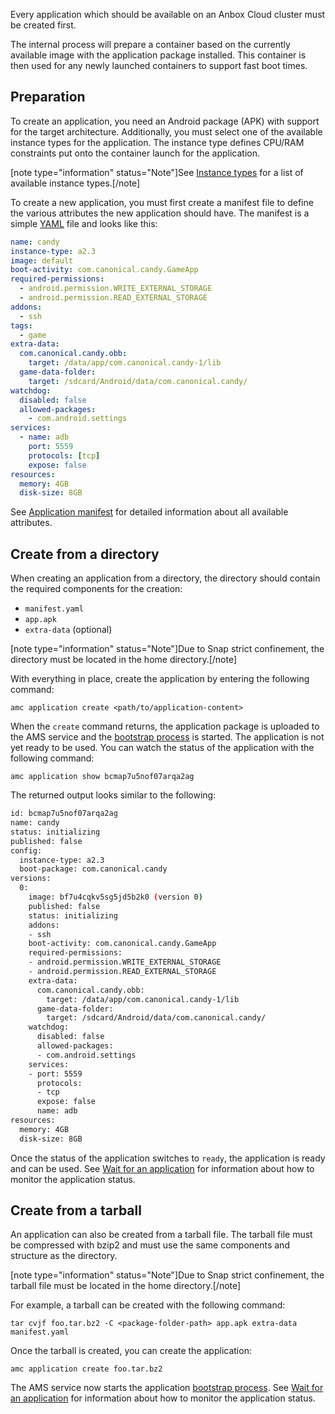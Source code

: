 Every application which should be available on an Anbox Cloud cluster must be created first.

The internal process will prepare a container based on the currently available image with the application package installed. This container is then used for any newly launched containers to support fast boot times.

## Preparation

To create an application, you need an Android package (APK) with support for the target architecture. Additionally, you must select one of the available instance types for the application. The instance type defines CPU/RAM constraints put onto the container launch for the application.

[note type="information" status="Note"]See [Instance types](https://discourse.ubuntu.com/t/instances-types-reference/17764) for a list of available instance types.[/note]

To create a new application, you must first create a manifest file to define the various attributes the new application should have. The manifest is a simple [YAML](http://yaml.org/) file and looks like this:

```yaml
name: candy
instance-type: a2.3
image: default
boot-activity: com.canonical.candy.GameApp
required-permissions:
  - android.permission.WRITE_EXTERNAL_STORAGE
  - android.permission.READ_EXTERNAL_STORAGE
addons:
  - ssh
tags:
  - game
extra-data:
  com.canonical.candy.obb:
    target: /data/app/com.canonical.candy-1/lib
  game-data-folder:
    target: /sdcard/Android/data/com.canonical.candy/
watchdog:
  disabled: false
  allowed-packages:
    - com.android.settings
services:
  - name: adb
    port: 5559
    protocols: [tcp]
    expose: false
resources:
  memory: 4GB
  disk-size: 8GB
```

See [Application manifest](https://discourse.ubuntu.com/t/application-manifest/24197) for detailed information about all available attributes.

## Create from a directory

When creating an application from a directory, the directory should contain the required components for the creation:

* `manifest.yaml`
* `app.apk`
* `extra-data` (optional)

[note type="information" status="Note"]Due to Snap strict confinement, the directory must be located in the home directory.[/note]

With everything in place, create the application by entering the following command:

    amc application create <path/to/application-content>

When the `create` command returns, the application package is uploaded to the AMS service and the [bootstrap process](https://discourse.ubuntu.com/t/managing-applications/17760#bootstrap) is started. The application is not yet ready to be used. You can watch the status of the application with the following command:

    amc application show bcmap7u5nof07arqa2ag

The returned output looks similar to the following:

```bash
id: bcmap7u5nof07arqa2ag
name: candy
status: initializing
published: false
config:
  instance-type: a2.3
  boot-package: com.canonical.candy
versions:
  0:
    image: bf7u4cqkv5sg5jd5b2k0 (version 0)
    published: false
    status: initializing
    addons:
    - ssh
    boot-activity: com.canonical.candy.GameApp
    required-permissions:
    - android.permission.WRITE_EXTERNAL_STORAGE
    - android.permission.READ_EXTERNAL_STORAGE
    extra-data:
      com.canonical.candy.obb:
        target: /data/app/com.canonical.candy-1/lib
      game-data-folder:
        target: /sdcard/Android/data/com.canonical.candy/
    watchdog:
      disabled: false
      allowed-packages:
      - com.android.settings
    services:
    - port: 5559
      protocols:
      - tcp
      expose: false
      name: adb
resources:
  memory: 4GB
  disk-size: 8GB
```

Once the status of the application switches to `ready`, the application is ready and can be used. See [Wait for an application](https://discourse.ubuntu.com/t/wait-for-an-application/24202) for information about how to monitor the application status.

## Create from a tarball

An application can also be created from a tarball file. The tarball file must be compressed with bzip2 and must use the same components and structure as the directory.

[note type="information" status="Note"]Due to Snap strict confinement, the tarball file must be located in the home directory.[/note]

For example, a tarball can be created with the following command:

    tar cvjf foo.tar.bz2 -C <package-folder-path> app.apk extra-data manifest.yaml

Once the tarball is created, you can create the application:

    amc application create foo.tar.bz2

The AMS service now starts the application [bootstrap process](https://discourse.ubuntu.com/t/managing-applications/17760#bootstrap). See [Wait for an application](https://discourse.ubuntu.com/t/wait-for-an-application/24202) for information about how to monitor the application status.
